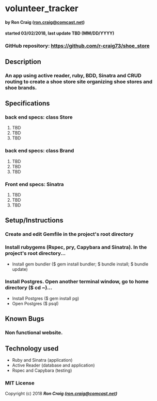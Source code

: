 # volunteer_tracker

#### by Ron Craig (ron.craig@comcast.net)
#### started 03/02/2018, last update TBD (MM/DD/YYYY)

### GitHub repository: https://github.com/r-craig73/shoe_store

## Description
### An app using active reader, ruby, BDD, Sinatra and CRUD routing to create a shoe store site organizing shoe stores and shoe brands.

## Specifications
### back end specs: class Store
1. TBD
2. TBD
3. TBD

### back end specs: class Brand
1. TBD
2. TBD
3. TBD

### Front end specs: Sinatra
1. TBD
2. TBD
3. TBD

## Setup/Instructions
### Create and edit Gemfile in the project's root directory
### Install rubygems (Rspec, pry, Capybara and Sinatra).  In the project's root directory...
* Install gem bundler ($ gem install bundler; $ bundle install; $ bundle update)
### Install Postgres.  Open another terminal window, go to home directory ($ cd ~)...
* Install Postgres ($ gem install pg)
* Open Postgres ($ psql)

## Known Bugs
### Non functional website.

## Technology used
* Ruby and Sinatra (application)
* Active Reader (database and application)
* Rspec and Capybara (testing)

### MIT License

Copyright (c) 2018 **_Ron Craig (ron.craig@comcast.net)_**
